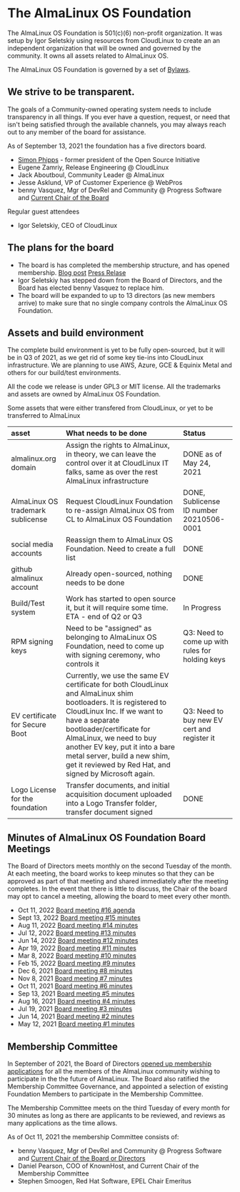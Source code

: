 # The AlmaLinux OS Foundation

The AlmaLinux OS Foundation is 501(c)(6) non-profit organization. It was setup by Igor Seletskiy using resources from CloudLinux to create an an independent organization that will be owned and governed by the community. It owns all assets related to AlmaLinux OS.

The AlmaLinux OS Foundation is governed by a set of [Bylaws](https://almalinux.org/p/foundation-bylaws/). 


## We strive to be transparent.

The goals of a Community-owned operating system needs to include transparency in all things. If you ever have a question, request, or need that isn't being satisfied through the available channels, you may always reach out to any member of the board for assistance. 

As of September 13, 2021 the foundation has a five directors board.
- [Simon Phipps](https://en.wikipedia.org/wiki/Simon_Phipps_(programmer)) - former president of the Open Source Initiative
- Eugene Zamriy, Release Engineering @ CloudLinux
- Jack Aboutboul, Community Leader @ AlmaLinux
- Jesse Asklund, VP of Customer Experience @ WebPros
- benny Vasquez, Mgr of DevRel and Community @ Progress Software and [Current Chair of the Board](https://almalinux.org/blog/hi-im-benny-how-can-i-help/)

Regular guest attendees
- Igor Seletskiy, CEO of CloudLinux

## The plans for the board

- The board is has completed the membership structure, and has opened membership. [Blog post](https://almalinux.org/blog/what-almalinux-foundation-membership-means-for-you/) [Press Relase](https://www.businesswire.com/news/home/20211005005953/en/AlmaLinux-OS-Foundation-Membership-Opens-to-the-Public)
- Igor Seletskiy has stepped down from the Board of Directors, and the Board has elected benny Vasquez to replace him. 
- The board will be expanded to up to 13 directors (as new members arrive) to make sure that no single company controls the AlmaLinux OS Foundation.

## Assets and build environment
The complete build environment is yet to be fully open-sourced, but it will be in Q3 of 2021, as we get rid of some key tie-ins into CloudLinux infrastructure. We are planning to use AWS, Azure, GCE & Equinix Metal and others for our build/test environments.

All the code we release is under GPL3 or MIT license.
All the trademarks and assets are owned by AlmaLinux OS Foundation.

Some assets that were either transfered from CloudLinux, or yet to be transferred to AlmaLinux

| asset | What needs to be done | Status |
|:--- |:--- |:--- |
| almalinux.org domain | Assign the rights to AlmaLinux, in theory, we can leave the control over it at CloudLinux IT falks, same as over the rest AlmaLinux infrastructure | DONE as of May 24, 2021 |
| AlmaLinux OS trademark sublicense | Request CloudLinux Foundation to re-assign AlmaLinux OS from CL to AlmaLinux OS Foundation | DONE, Sublicense ID number 20210506-0001 |
| social media accounts | Reassign them to AlmaLinux OS Foundation. Need to create a full list |  DONE |
| github almalinux account | Already open-sourced, nothing needs to be done | DONE |
| Build/Test system | Work has started to open source it, but it will require some time. ETA - end of Q2 or Q3 | In Progress |
| RPM signing keys | Need to be "assigned" as belonging to AlmaLinux OS Foundation, need to come up with signing ceremony, who controls it | Q3: Need to come up with rules for holding keys 
| EV certificate for Secure Boot | Currently, we use the same EV certificate for both CloudLinux and AlmaLinux shim bootloaders. It is registered to CloudLinux Inc. If we want to have a separate bootloader/certificate for AlmaLinux, we need to buy another EV key, put it into a bare metal server, build a new shim, get it reviewed by Red Hat, and signed by Microsoft again. |  Q3: Need to buy new EV cert and register it |
| Logo License for the foundation | Transfer documents, and initial acquisition document uploaded into a Logo Transfer folder, transfer document signed | DONE| 

## Minutes of AlmaLinux OS Foundation Board Meetings
<!-- To add minutes to this list, export the approved minutes from the meeting folder as a PDF, upload that PDF to the 'Published Minutes' folder, and provide a link to the PDF -->

The Board of Directors meets monthly on the second Tuesday of the month. At each meeting, the board works to keep minutes so that they can be approved as part of that meeting and shared immediately after the meeting completes. In the event that there is little to discuss, the Chair of the board may opt to cancel a meeting, allowing the board to meet every other month.

- Oct 11, 2022 [Board meeting #16 agenda](https://docs.google.com/document/d/1sCDfWVAvsx4v-KxMWjleQxBqkLZHdt_66pegDiOIskg/edit?usp=sharing)
- Sept 13, 2022 [Board meeting #15 minutes](https://drive.google.com/file/d/1KkqLjPie2EqMpL-wcfnAF0NG730vy-ci/view?usp=sharing)
- Aug 11, 2022 [Board meeting #14 minutes](https://drive.google.com/file/d/1jCi_qP-1WISzze2_cvyK7SSEdGvhoYDo/view?usp=sharing)
- Jul 12, 2022 [Board meeting #13 minutes](https://drive.google.com/file/d/1rptJ_BJrxuh5HThLs088satKg7Y6TtUM/view?usp=sharing)
- Jun 14, 2022 [Board meeting #12 minutes](https://drive.google.com/file/d/1ObYS_7CYsidrRnBUI6rTfR5eOBJQxI6F/view?usp=sharing)
- Apr 19, 2022 [Board meeting #11 minutes](https://drive.google.com/file/d/1hm-pB_E5S9ZxG8zHv6yDOpYTr7IgRt5n/view?usp=sharing)
- Mar 8, 2022 [Board meeting #10 minutes](https://drive.google.com/file/d/1hSis_UUekbtPOh038tEiNpyqIe72vrOl/view?usp=sharing)
- Feb 15, 2022 [Board meeting #9 minutes](https://drive.google.com/file/d/1UQZ2hPXEZgn2Ha8sGMGUr7-PRao7R4fb/view?usp=sharing)
- Dec 6, 2021 [Board meeting #8 minutes](https://drive.google.com/file/d/1p-LQWuENiS-KZNPoB89Fblkey5TiJEeV/view?usp=sharing)
- Nov 8, 2021 [Board meeting #7 minutes](https://drive.google.com/file/d/1X8BNjupxLusluUq2q-phwWMe0C0sGD_K/view?usp=sharing)
- Oct 11, 2021 [Board meeting #6 minutes](https://drive.google.com/file/d/1q_7xDNOt4yieXnP5eF4kAcKWtmaAzQiq/view?usp=sharing)
- Sep 13, 2021 [Board meeting #5 minutes](https://drive.google.com/file/d/1x5k1wUv9UtkNvXu-JBbVb9JFNPyo67vm/view?usp=sharing)
- Aug 16, 2021 [Board meeting #4 minutes](https://drive.google.com/file/d/1TAXkQg2kh8Hj-yyF0Hyx1CIJsOg3QCtp/view?usp=sharing)
- Jul 19, 2021 [Board meeting #3 minutes](https://drive.google.com/file/d/1YfpQMs2YRiozcMyGvHjeP1Nr2cp3hD9u/view?usp=sharing)
- Jun 14, 2021 [Board meeting #2 minutes](https://drive.google.com/file/d/1hwcgIacCug0TESfohIB-mEiYs69BCLfv/view?usp=sharing)
- May 12, 2021 [Board meeting #1 minutes](https://drive.google.com/file/d/1O2oNPu9rXxnu0IjYkdeS3dDfKN4YKVsJ/view?usp=sharing)

## Membership Committee

In September of 2021, the Board of Directors [opened up membership applications](https://almalinux.org/blog/what-almalinux-foundation-membership-means-for-you/) for all the members of the AlmaLinux community wishing to participate in the the future of AlmaLinux. The Board also ratified the Membership Committee Governance, and appointed a selection of existing Foundation Members to participate in the Membership Committee. 

The Membership Committee meets on the third Tuesday of every month for 30 minutes as long as there are applicants to be reviewed, and reviews as many applications as the time allows. 

As of Oct 11, 2021 the membership Committee consists of:
- benny Vasquez, Mgr of DevRel and Community @ Progress Software and [Current Chair of the Board or Directors](https://almalinux.org/blog/hi-im-benny-how-can-i-help/)
- Daniel Pearson, COO of KnownHost, and Current Chair of the Membership Committee
- Stephen Smoogen, Red Hat Software, EPEL Chair Emeritus
